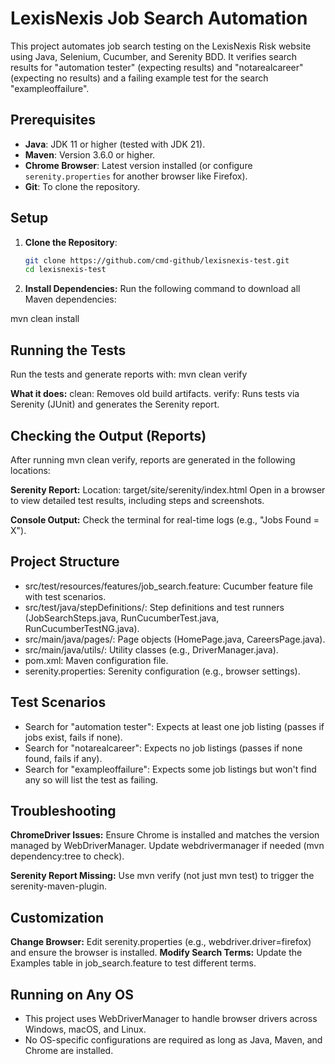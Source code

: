 # LexisNexis Job Search Automation

This project automates job search testing on the LexisNexis Risk website using Java, Selenium, Cucumber, and Serenity BDD. It verifies search results for "automation tester" (expecting results) and "notarealcareer" (expecting no results) and a failing example test for the search "exampleoffailure".

## Prerequisites
- **Java**: JDK 11 or higher (tested with JDK 21).
- **Maven**: Version 3.6.0 or higher.
- **Chrome Browser**: Latest version installed (or configure `serenity.properties` for another browser like Firefox).
- **Git**: To clone the repository.

## Setup
1. **Clone the Repository**:
   ```bash
   git clone https://github.com/cmd-github/lexisnexis-test.git
   cd lexisnexis-test

2. **Install Dependencies:** Run the following command to download all Maven dependencies:

mvn clean install

## Running the Tests
Run the tests and generate reports with:
mvn clean verify

**What it does:**
clean: Removes old build artifacts.
verify: Runs tests via Serenity (JUnit) and generates the Serenity report.


## Checking the Output (Reports)
After running mvn clean verify, reports are generated in the following locations:

**Serenity Report:**
Location: target/site/serenity/index.html
Open in a browser to view detailed test results, including steps and screenshots.

**Console Output:** Check the terminal for real-time logs (e.g., "Jobs Found = X").

## Project Structure
- src/test/resources/features/job_search.feature: Cucumber feature file with test scenarios.
- src/test/java/stepDefinitions/: Step definitions and test runners (JobSearchSteps.java, RunCucumberTest.java, RunCucumberTestNG.java).
- src/main/java/pages/: Page objects (HomePage.java, CareersPage.java).
- src/main/java/utils/: Utility classes (e.g., DriverManager.java).
- pom.xml: Maven configuration file.
- serenity.properties: Serenity configuration (e.g., browser settings).

## Test Scenarios
- Search for "automation tester": Expects at least one job listing (passes if jobs exist, fails if none).
- Search for "notarealcareer": Expects no job listings (passes if none found, fails if any).
- Search for "exampleoffailure": Expects some job listings but won't find any so will list the test as failing.

## Troubleshooting
**ChromeDriver Issues:** Ensure Chrome is installed and matches the version managed by WebDriverManager. Update webdrivermanager if needed (mvn dependency:tree to check).

**Serenity Report Missing:** Use mvn verify (not just mvn test) to trigger the serenity-maven-plugin.

## Customization
**Change Browser:** Edit serenity.properties (e.g., webdriver.driver=firefox) and ensure the browser is installed.
**Modify Search Terms:** Update the Examples table in job_search.feature to test different terms.


## Running on Any OS
- This project uses WebDriverManager to handle browser drivers across Windows, macOS, and Linux.
- No OS-specific configurations are required as long as Java, Maven, and Chrome are installed.
